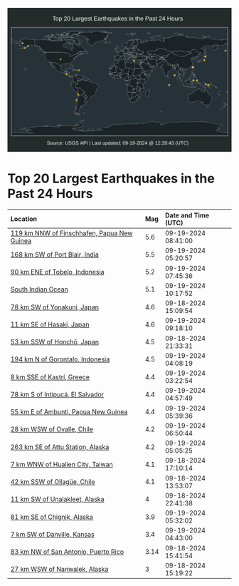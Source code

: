 ![Map](./map.png)

# Top 20 Largest Earthquakes in the Past 24 Hours

| Location | Mag | Date and Time (UTC) |
|:---|:---|:---|
| [119 km NNW of Finschhafen, Papua New Guinea](https://earthquake.usgs.gov/earthquakes/eventpage/us6000nt0l) | 5.6 | 09-19-2024 08:41:00 |
| [168 km SW of Port Blair, India](https://earthquake.usgs.gov/earthquakes/eventpage/us6000nszv) | 5.5 | 09-19-2024 05:20:57 |
| [90 km ENE of Tobelo, Indonesia](https://earthquake.usgs.gov/earthquakes/eventpage/us6000nt0c) | 5.2 | 09-19-2024 07:45:36 |
| [South Indian Ocean](https://earthquake.usgs.gov/earthquakes/eventpage/us6000nt14) | 5.1 | 09-19-2024 10:17:52 |
| [78 km SW of Yonakuni, Japan](https://earthquake.usgs.gov/earthquakes/eventpage/us6000nsw5) | 4.6 | 09-18-2024 15:09:54 |
| [11 km SE of Hasaki, Japan](https://earthquake.usgs.gov/earthquakes/eventpage/us6000nt0t) | 4.6 | 09-19-2024 09:18:10 |
| [53 km SSW of Honchō, Japan](https://earthquake.usgs.gov/earthquakes/eventpage/us6000nsyq) | 4.5 | 09-18-2024 21:33:31 |
| [194 km N of Gorontalo, Indonesia](https://earthquake.usgs.gov/earthquakes/eventpage/us6000nszk) | 4.5 | 09-19-2024 04:08:19 |
| [8 km SSE of Kastrí, Greece](https://earthquake.usgs.gov/earthquakes/eventpage/us6000nszh) | 4.4 | 09-19-2024 03:22:54 |
| [78 km S of Intipucá, El Salvador](https://earthquake.usgs.gov/earthquakes/eventpage/us6000nszm) | 4.4 | 09-19-2024 04:57:49 |
| [55 km E of Ambunti, Papua New Guinea](https://earthquake.usgs.gov/earthquakes/eventpage/us6000nt01) | 4.4 | 09-19-2024 05:39:36 |
| [28 km WSW of Ovalle, Chile](https://earthquake.usgs.gov/earthquakes/eventpage/us6000nt07) | 4.2 | 09-19-2024 06:50:44 |
| [263 km SE of Attu Station, Alaska](https://earthquake.usgs.gov/earthquakes/eventpage/us6000nszu) | 4.2 | 09-19-2024 05:05:25 |
| [7 km WNW of Hualien City, Taiwan](https://earthquake.usgs.gov/earthquakes/eventpage/us6000nsww) | 4.1 | 09-18-2024 17:10:14 |
| [42 km SSW of Ollagüe, Chile](https://earthquake.usgs.gov/earthquakes/eventpage/us6000nsvp) | 4.1 | 09-18-2024 13:53:07 |
| [11 km SW of Unalakleet, Alaska](https://earthquake.usgs.gov/earthquakes/eventpage/ak024c1o5cn6) | 4 | 09-18-2024 22:41:38 |
| [81 km SE of Chignik, Alaska](https://earthquake.usgs.gov/earthquakes/eventpage/ak024c31ib0y) | 3.9 | 09-19-2024 05:32:02 |
| [7 km SW of Danville, Kansas](https://earthquake.usgs.gov/earthquakes/eventpage/us6000nszl) | 3.4 | 09-19-2024 04:43:00 |
| [83 km NW of San Antonio, Puerto Rico](https://earthquake.usgs.gov/earthquakes/eventpage/pr71460523) | 3.14 | 09-18-2024 15:41:54 |
| [27 km WSW of Nanwalek, Alaska](https://earthquake.usgs.gov/earthquakes/eventpage/ak024c1jujs2) | 3 | 09-18-2024 15:19:22 |

